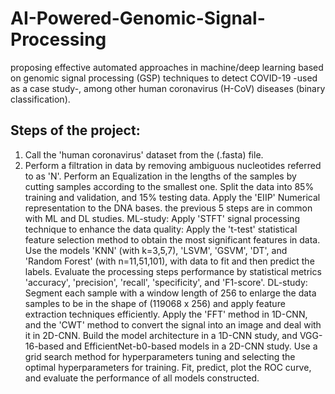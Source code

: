# AI-Powered-Genomic-Signal-Processing
proposing effective automated approaches in machine/deep learning based on genomic signal processing (GSP) techniques to detect COVID-19 -used as a case study-, among other human coronavirus (H-CoV) diseases (binary classification).
## Steps of the project:
  
1. Call the 'human coronavirus' dataset from the (.fasta) file.
2. Perform a filtration in data by removing ambiguous nucleotides referred to as 'N'.
  Perform an Equalization in the lengths of the samples by cutting samples according to the smallest one.
  Split the data into 85% training and validation, and 15% testing data.
  Apply the 'EIIP' Numerical representation to the DNA bases.
the previous 5 steps are in common with ML and DL studies.
  ML-study:
     Apply 'STFT' signal processing technique to enhance the data quality:
     Apply the 't-test' statistical feature selection method to obtain the most significant features in data.
     Use the models 'KNN' (with k=3,5,7), 'LSVM', 'GSVM', 'DT', and 'Random Forest' (with n=11,51,101), with data to fit and then predict the labels.
     Evaluate the processing steps performance by statistical metrics 'accuracy', 'precision', 'recall', 'specificity', and 'F1-score'.
  DL-study:
     Segment each sample with a window length of 256 to enlarge the data samples to be in the shape of (119068 x 256) and apply feature extraction techniques efficiently. 
     Apply the 'FFT' method in 1D-CNN, and the 'CWT' method to convert the signal into an image and deal with it in 2D-CNN.
     Build the model architecture in a 1D-CNN study, and VGG-16-based and EfficientNet-b0-based models in a 2D-CNN study.
     Use a grid search method for hyperparameters tuning and selecting the optimal hyperparameters for training.
     Fit, predict, plot the ROC curve, and evaluate the performance of all models constructed. 
     
     
     
    

